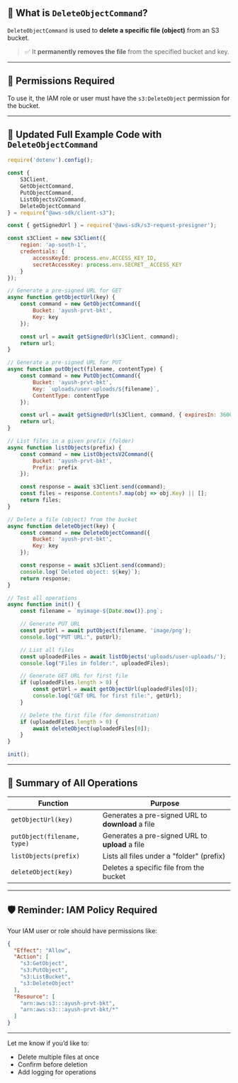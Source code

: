 

## 🧹 What is `DeleteObjectCommand`?

`DeleteObjectCommand` is used to **delete a specific file (object)** from an S3 bucket.

> ✅ It **permanently removes the file** from the specified bucket and key.

---

## 🔐 Permissions Required

To use it, the IAM role or user must have the `s3:DeleteObject` permission for the bucket.

---

## 🔧 Updated Full Example Code with `DeleteObjectCommand`

```js
require('dotenv').config();

const {
    S3Client,
    GetObjectCommand,
    PutObjectCommand,
    ListObjectsV2Command,
    DeleteObjectCommand
} = require("@aws-sdk/client-s3");

const { getSignedUrl } = require('@aws-sdk/s3-request-presigner');

const s3Client = new S3Client({
    region: 'ap-south-1',
    credentials: {
        accessKeyId: process.env.ACCESS_KEY_ID,
        secretAccessKey: process.env.SECRET__ACCESS_KEY
    }
});

// Generate a pre-signed URL for GET
async function getObjectUrl(key) {
    const command = new GetObjectCommand({
        Bucket: 'ayush-prvt-bkt',
        Key: key
    });

    const url = await getSignedUrl(s3Client, command);
    return url;
}

// Generate a pre-signed URL for PUT
async function putObject(filename, contentType) {
    const command = new PutObjectCommand({
        Bucket: 'ayush-prvt-bkt',
        Key: `uploads/user-uploads/${filename}`,
        ContentType: contentType
    });

    const url = await getSignedUrl(s3Client, command, { expiresIn: 3600 }); // 1 hour
    return url;
}

// List files in a given prefix (folder)
async function listObjects(prefix) {
    const command = new ListObjectsV2Command({
        Bucket: 'ayush-prvt-bkt',
        Prefix: prefix
    });

    const response = await s3Client.send(command);
    const files = response.Contents?.map(obj => obj.Key) || [];
    return files;
}

// Delete a file (object) from the bucket
async function deleteObject(key) {
    const command = new DeleteObjectCommand({
        Bucket: 'ayush-prvt-bkt',
        Key: key
    });

    const response = await s3Client.send(command);
    console.log(`Deleted object: ${key}`);
    return response;
}

// Test all operations
async function init() {
    const filename = `myimage-${Date.now()}.png`;

    // Generate PUT URL
    const putUrl = await putObject(filename, 'image/png');
    console.log("PUT URL:", putUrl);

    // List all files
    const uploadedFiles = await listObjects('uploads/user-uploads/');
    console.log("Files in folder:", uploadedFiles);

    // Generate GET URL for first file
    if (uploadedFiles.length > 0) {
        const getUrl = await getObjectUrl(uploadedFiles[0]);
        console.log("GET URL for first file:", getUrl);
    }

    // Delete the first file (for demonstration)
    if (uploadedFiles.length > 0) {
        await deleteObject(uploadedFiles[0]);
    }
}

init();
```

---

## 📌 Summary of All Operations

| Function                    | Purpose                                           |
| --------------------------- | ------------------------------------------------- |
| `getObjectUrl(key)`         | Generates a pre-signed URL to **download** a file |
| `putObject(filename, type)` | Generates a pre-signed URL to **upload** a file   |
| `listObjects(prefix)`       | Lists all files under a "folder" (prefix)         |
| `deleteObject(key)`         | Deletes a specific file from the bucket           |

---

## 🛡️ Reminder: IAM Policy Required

Your IAM user or role should have permissions like:

```json
{
  "Effect": "Allow",
  "Action": [
    "s3:GetObject",
    "s3:PutObject",
    "s3:ListBucket",
    "s3:DeleteObject"
  ],
  "Resource": [
    "arn:aws:s3:::ayush-prvt-bkt",
    "arn:aws:s3:::ayush-prvt-bkt/*"
  ]
}
```

---

Let me know if you’d like to:

* Delete multiple files at once
* Confirm before deletion
* Add logging for operations
